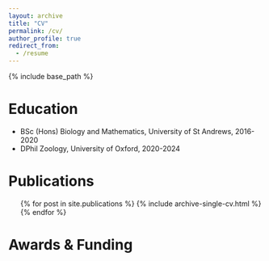 ```yaml
---
layout: archive
title: "CV"
permalink: /cv/
author_profile: true
redirect_from:
  - /resume
---
```


{% include base_path %}

Education
======
* BSc (Hons) Biology and Mathematics, University of St Andrews, 2016-2020
* DPhil Zoology, University of Oxford, 2020-2024

Publications
======
  <ul>{% for post in site.publications %}
    {% include archive-single-cv.html %}
  {% endfor %}</ul>

Awards & Funding
======


